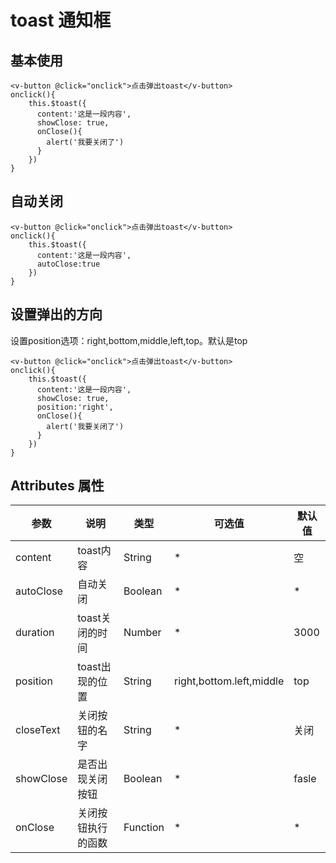 # toast 通知框

## 基本使用

<ClientOnly>
  <toast/>
</ClientOnly>

```vue
<v-button @click="onclick">点击弹出toast</v-button>
onclick(){
    this.$toast({
      content:'这是一段内容',
      showClose: true,
      onClose(){
        alert('我要关闭了')
      }
    })
}
```

## 自动关闭

<ClientOnly>
  <toast-deration/>
</ClientOnly>

```vue
<v-button @click="onclick">点击弹出toast</v-button>
onclick(){
    this.$toast({
      content:'这是一段内容',
      autoClose:true
    })
}
```

## 设置弹出的方向

设置position选项：right,bottom,middle,left,top。默认是top

<ClientOnly>
  <toast-position/>
</ClientOnly>

```vue
<v-button @click="onclick">点击弹出toast</v-button>
onclick(){
    this.$toast({
      content:'这是一段内容',
      showClose: true,
      position:'right',
      onClose(){
        alert('我要关闭了')
      }
    })
}
```

## Attributes 属性

参数|说明|类型|可选值|默认值|
-|-|-|-|-|
content|toast内容|String|*|空|
autoClose|自动关闭|Boolean|*|*|
duration|toast关闭的时间|Number|*|3000|
position|toast出现的位置|String|right,bottom.left,middle|top|
closeText|关闭按钮的名字|String|*|关闭|
showClose|是否出现关闭按钮|Boolean|*|fasle|
onClose|关闭按钮执行的函数|Function|*|*|